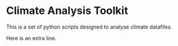# Climate Analysis Toolkit

This is a set of python scripts designed to analyse climate datafiles.

Here is an extra line.
